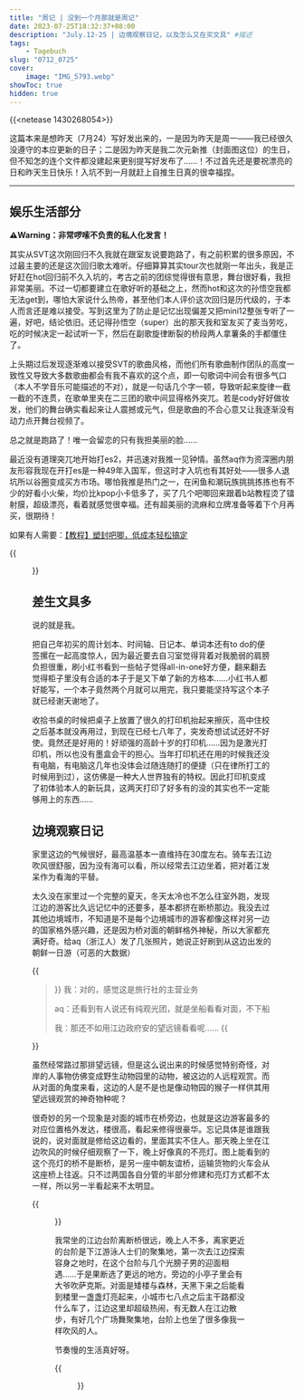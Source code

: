 ```yaml
---
title: "周记 | 没到一个月那就是周记"
date: 2023-07-25T18:32:37+08:00
description: "July.12-25 | 边境观察日记，以及怎么又在买文具" #描述
tags: 
    - Tagebuch
slug: "0712_0725"
cover:
    image: "IMG_5793.webp"
showToc: true
hidden: true
---
```

{{<netease 1430268054>}}

这篇本来是想昨天（7月24）写好发出来的，一是因为昨天是周一——我已经很久没遵守的本应更新的日子；二是因为昨天是我二次元新推（封面图这位）的生日，但不知怎的连个文件都没建起来更别提写好发布了……！不过首先还是要祝漂亮的日和昨天生日快乐！入坑不到一月就赶上自推生日真的很幸福捏。

---

## 娱乐生活部分

**⚠️Warning：非常啰嗦不负责的私人化发言！**

其实从SVT这次刚回归不久我就在跟室友说要跑路了，有之前积累的很多原因，不过最主要的还是这次回归歌太难听。仔细算算其实tour次也就刚一年出头，我是正好赶在hot回归前不久入坑的，考古之前的团综觉得很有意思，舞台很好看，我担非常美丽。不过一切都要建立在歌好听的基础之上，然而hot和这次的孙悟空我都无法get到，哪怕大家说什么热帝，甚至他们本人评价这次回归是历代级的，于本人而言还是难以接受。写到这里为了防止是记忆出现偏差又把mini12整张专听了一遍，好吧，结论依旧。还记得孙悟空（super）出的那天我和室友买了麦当劳吃，吃的时候决定一起试听一下，然后在副歌旋律断裂的桥段两人拿薯条的手都僵住了。

上头期过后发现逐渐难以接受SVT的歌曲风格，而他们所有歌曲制作团队的高度一致性又导致大多数歌曲都会有我不喜欢的这个点，即一句歌词中间会有很多气口（本人不学音乐可能描述的不对），就是一句话几个字一顿，导致听起来旋律一截一截的不连贯，在歌单里夹在二三团的歌中间显得格外突兀。若是cody好好做妆发，他们的舞台确实看起来让人震撼或元气，但是歌曲的不合心意又让我逐渐没有动力点开舞台视频了。

总之就是跑路了！唯一会留恋的只有我担美丽的脸……

最近没有道理突兀地开始打es2，并迅速对我推一见钟情。虽然aq作为资深圈内朋友形容我现在开打es是一种49年入国军，但这时才入坑也有其好处——很多人退坑所以谷圈变成买方市场。哪怕我推是热门之一，在闲鱼和潮玩族挑挑拣拣也有不少的好看小火柴，均价比kpop小卡低多了，买了几个吧唧回来跟着b站教程烫了镭射膜，超级漂亮，看着就感觉很幸福。还有超美丽的流麻和立牌准备等着下个月再买，很期待！

如果有人需要：[【教程】塑封吧唧，低成本轻松搞定](https://www.bilibili.com/video/BV1ut4y1D7Qk/?share_source=weixin_web&vd_source=76101e77d2576ed6c9445832a9412cca&wxfid=o7omF0VQ4ll6xD804FWe4pL0R76o&share_times=1)

{{<figure src="IMG_5862.webp#center" caption="10块钱的65mm美丽吧唧" width="400px">}}

## 差生文具多

说的就是我。

把自己年初买的周计划本、时间轴、日记本、单词本还有to do的便签摞在一起高度惊人，因为最近要去自习室觉得背着对我脆弱的肩膀负担很重，刷小红书看到一些帖子觉得all-in-one好方便，翻来翻去觉得柜子里没有合适的本子于是又下单了新的方格本……小红书人都好能写，一个本子竟然两个月就可以用完，我只要能坚持写这个本子就已经谢天谢地了。

收拾书桌的时候把桌子上放置了很久的打印机抬起来擦灰，高中住校之后基本就没再用过，到现在已经七八年了，突发奇想试试还好不好使。竟然还是好用的！好顽强的高龄十岁的打印机……因为是激光打印机，所以也没有墨盒会干的担心。当年打印机还在用的时候我还没有电脑，有电脑这几年也没体会过随连随打的便捷（只在律所打工的时候用到过），这仿佛是一种大人世界独有的特权。因此打印机变成了初体验本人的新玩具，这两天打印了好多有的没的其实也不一定能够用上的东西……

## 边境观察日记

家里这边的气候很好，最高温基本一直维持在30度左右。骑车去江边吹风很舒服，因为没有海可以看，所以经常去江边坐着，把对着江发呆作为看海的平替。

太久没在家里过一个完整的夏天，冬天太冷也不怎么往室外跑，发现江边的游客比久远记忆中的还要多，基本都挤在断桥那边。我没去过其他边境城市，不知道是不是每个边境城市的游客都像这样对另一边的国家格外感兴趣，还是因为桥对面的朝鲜格外神秘，所以大家都充满好奇。给aq（浙江人）发了几张照片，她说正好刷到从这边出发的朝鲜一日游（可恶的大数据）

{{<blockquote>}}
我：对的，感觉这是旅行社的主营业务

aq：还看到有人说还有纯观光团，就是坐船看看对面，不下船

我：那还不如用江边政府安的望远镜看看呢……
{{</blockquote>}}

虽然经常路过那排望远镜，但是这么说出来的时候感觉特别奇怪，对岸的人事物仿佛变成野生动物园里的动物，被这边的人远程观赏。而从对面的角度来看，这边的人是不是也是像动物园的猴子一样供其用望远镜观赏的神奇物种呢？

很奇妙的另一个现象是对面的城市在桥旁边，也就是这边游客最多的对应位置格外发达，楼很高，看起来修得很豪华。忘记具体是谁跟我说的，说对面就是修给这边看的，里面其实不住人。那天晚上坐在江边吹风的时候仔细观察了一下，晚上好像真的不亮灯。图上能看到的这个亮灯的桥不是断桥，是另一座中朝友谊桥，运输货物的火车会从这座桥上往返。只不过两国各自分管的半部分修建和亮灯方式都不太一样，所以另一半看起来不太明显。

{{<figure src="DSC01656.webp#center" caption="桥和高楼" width="600px">}}

我常坐的江边台阶离断桥很远，晚上人不多，离家更近的台阶是下江游泳人士们的聚集地，第一次去江边探索容身之地时，在这个台阶与几个光膀子男的迎面相遇……于是果断选了更远的地方。旁边的小亭子里会有大爷吹萨克斯。对面是矮楼与森林，天黑下来之后能看到楼里一盏盏灯亮起来，小城市七八点之后主干路都没什么车了，江边这里却超级热闹，有无数人在江边散步，有好几个广场舞聚集地，台阶上也坐了很多像我一样吹风的人。

节奏慢的生活真好呀。

{{<figure src="DSC01643.webp#center" caption="矮房与树林" width="600px">}}